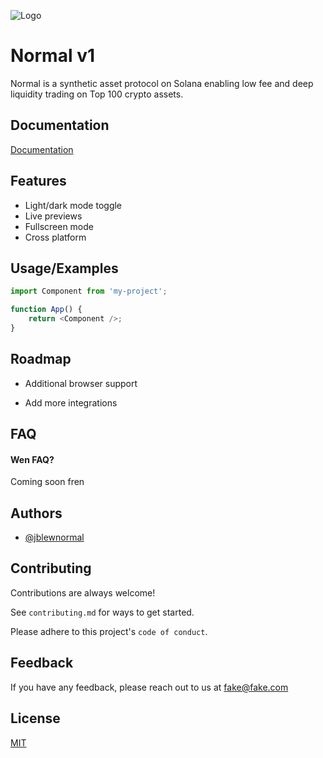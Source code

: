 ![Logo](https://cdn.prod.website-files.com/6595b2282ea917577755d3a5/6595bb9290625dfff5df3f7e_Logo%20-%20Color.svg)

# Normal v1

Normal is a synthetic asset protocol on Solana enabling low fee and deep liquidity trading on Top 100 crypto assets.

## Documentation

[Documentation](https://docs.normalfinance.io)

## Features

- Light/dark mode toggle
- Live previews
- Fullscreen mode
- Cross platform

## Usage/Examples

```javascript
import Component from 'my-project';

function App() {
	return <Component />;
}
```

## Roadmap

- Additional browser support

- Add more integrations

## FAQ

#### Wen FAQ?

Coming soon fren

## Authors

- [@jblewnormal](https://www.github.com/jblewnormal)

## Contributing

Contributions are always welcome!

See `contributing.md` for ways to get started.

Please adhere to this project's `code of conduct`.

## Feedback

If you have any feedback, please reach out to us at fake@fake.com

## License

[MIT](https://choosealicense.com/licenses/mit/)
